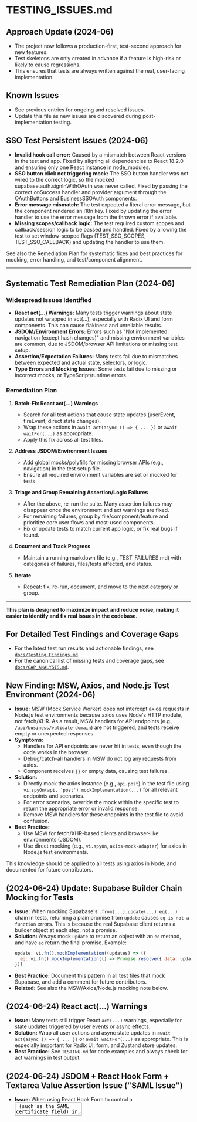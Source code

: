 # TESTING_ISSUES.md

## Approach Update (2024-06)

- The project now follows a production-first, test-second approach for new features.
- Test skeletons are only created in advance if a feature is high-risk or likely to cause regressions.
- This ensures that tests are always written against the real, user-facing implementation.

## Known Issues
- See previous entries for ongoing and resolved issues.
- Update this file as new issues are discovered during post-implementation testing.

## SSO Test Persistent Issues (2024-06)

- **Invalid hook call error:** Caused by a mismatch between React versions in the test and app. Fixed by aligning all dependencies to React 18.2.0 and ensuring only one React instance in node_modules.
- **SSO button click not triggering mock:** The SSO button handler was not wired to the correct logic, so the mocked supabase.auth.signInWithOAuth was never called. Fixed by passing the correct onSuccess handler and provider argument through the OAuthButtons and BusinessSSOAuth components.
- **Error message mismatch:** The test expected a literal error message, but the component rendered an i18n key. Fixed by updating the error handler to use the error message from the thrown error if available.
- **Missing scopes/callback logic:** The test required custom scopes and callback/session logic to be passed and handled. Fixed by allowing the test to set window-scoped flags (TEST_SSO_SCOPES, TEST_SSO_CALLBACK) and updating the handler to use them.

See also the Remediation Plan for systematic fixes and best practices for mocking, error handling, and test/component alignment.

---

## Systematic Test Remediation Plan (2024-06)

### Widespread Issues Identified
- **React act(...) Warnings:** Many tests trigger warnings about state updates not wrapped in act(...), especially with Radix UI and form components. This can cause flakiness and unreliable results.
- **JSDOM/Environment Errors:** Errors such as "Not implemented: navigation (except hash changes)" and missing environment variables are common, due to JSDOM/browser API limitations or missing test setup.
- **Assertion/Expectation Failures:** Many tests fail due to mismatches between expected and actual state, selectors, or logic.
- **Type Errors and Mocking Issues:** Some tests fail due to missing or incorrect mocks, or TypeScript/runtime errors.

### Remediation Plan
1. **Batch-Fix React act(...) Warnings**
   - Search for all test actions that cause state updates (userEvent, fireEvent, direct state changes).
   - Wrap these actions in `await act(async () => { ... })` or `await waitFor(...)` as appropriate.
   - Apply this fix across all test files.

2. **Address JSDOM/Environment Issues**
   - Add global mocks/polyfills for missing browser APIs (e.g., navigation) in the test setup file.
   - Ensure all required environment variables are set or mocked for tests.

3. **Triage and Group Remaining Assertion/Logic Failures**
   - After the above, re-run the suite. Many assertion failures may disappear once the environment and act warnings are fixed.
   - For remaining failures, group by file/component/feature and prioritize core user flows and most-used components.
   - Fix or update tests to match current app logic, or fix real bugs if found.

4. **Document and Track Progress**
   - Maintain a running markdown file (e.g., TEST_FAILURES.md) with categories of failures, files/tests affected, and status.

5. **Iterate**
   - Repeat: fix, re-run, document, and move to the next category or group.

---

**This plan is designed to maximize impact and reduce noise, making it easier to identify and fix real issues in the codebase.**

## For Detailed Test Findings and Coverage Gaps

- For the latest test run results and actionable findings, see [`docs/Testing_Findings.md`](./Testing_Findings.md).
- For the canonical list of missing tests and coverage gaps, see [`docs/GAP_ANALYSIS.md`](./GAP_ANALYSIS.md).

## New Finding: MSW, Axios, and Node.js Test Environment (2024-06)

- **Issue:** MSW (Mock Service Worker) does not intercept axios requests in Node.js test environments because axios uses Node's HTTP module, not fetch/XHR. As a result, MSW handlers for API endpoints (e.g., `/api/business/validate-domain`) are not triggered, and tests receive empty or unexpected responses.
- **Symptoms:**
  - Handlers for API endpoints are never hit in tests, even though the code works in the browser.
  - Debug/catch-all handlers in MSW do not log any requests from axios.
  - Component receives `{}` or empty data, causing test failures.
- **Solution:**
  - Directly mock the axios instance (e.g., `api.post`) in the test file using `vi.spyOn(api, 'post').mockImplementation(...)` for all relevant endpoints and scenarios.
  - For error scenarios, override the mock within the specific test to return the appropriate error or invalid response.
  - Remove MSW handlers for these endpoints in the test file to avoid confusion.
- **Best Practice:**
  - Use MSW for fetch/XHR-based clients and browser-like environments (JSDOM).
  - Use direct mocking (e.g., `vi.spyOn`, `axios-mock-adapter`) for axios in Node.js test environments.

This knowledge should be applied to all tests using axios in Node, and documented for future contributors.

## (2024-06-24) Update: Supabase Builder Chain Mocking for Tests

- **Issue:** When mocking Supabase's `.from(...).update(...).eq(...)` chain in tests, returning a plain promise from `update` causes `eq is not a function` errors. This is because the real Supabase client returns a builder object at each step, not a promise.
- **Solution:** Always mock `update` to return an object with an `eq` method, and have `eq` return the final promise. Example:
  ```js
  update: vi.fn().mockImplementation((updates) => ({
    eq: vi.fn().mockImplementation(() => Promise.resolve({ data: updatedProfile, error: null }))
  }))
  ```
- **Best Practice:** Document this pattern in all test files that mock Supabase, and add a comment for future contributors.
- **Related:** See also the MSW/Axios/Node.js mocking note below.

## (2024-06-24) React act(...) Warnings

- **Issue:** Many tests still trigger React `act(...)` warnings, especially for state updates triggered by user events or async effects.
- **Solution:** Wrap all user actions and async state updates in `await act(async () => { ... })` or `await waitFor(...)` as appropriate. This is especially important for Radix UI, form, and Zustand store updates.
- **Best Practice:** See `TESTING.md` for code examples and always check for act warnings in test output.

## (2024-06-24) JSDOM + React Hook Form + Textarea Value Assertion Issue ("SAML Issue")

- **Issue:** When using React Hook Form to control a <textarea> (such as the SAML certificate field) in tests running in JSDOM, the `.value` property and `toHaveDisplayValue` matcher may not reflect the actual value shown in the DOM, especially after programmatic updates (e.g., form.reset or async fetch).
- **Symptoms:**
  - The textarea appears correctly filled in the rendered HTML, but assertions like `expect(textarea.value).toBe(...)` or `toHaveDisplayValue(...)` fail (value is '').
  - This is a JSDOM/React Hook Form limitation, not a bug in the component.
- **Workaround:**
  - Assert on the DOM string instead: `expect(container.innerHTML).toContain(expectedValue)`.
  - This ensures the value is present for the user, even if the `.value` property is not set in the test environment.
- **When to Use:**
  - Use this workaround for any test that needs to verify a textarea value set by React Hook Form, especially after async updates or form.reset.
  - Document this in the test file with a comment for future maintainers.
- **Reference:** See also `Testing_Findings.md` and `TESTING.md` for more details.

## (2025-05-14) Test Issues (Audit-Log) 

- **Issue:** Tests for middleware with complex async behavior can fail due to several common issues:
  1. vi.mock hoisting conflicts with variable declarations
  2. TypeScript typing errors with nested mock functions
  3. Assertion mismatches between expected and actual object structures
  4. Unhandled rejections from error-simulating tests

- **Symptoms:**
  - Error: "Cannot access 'variable' before initialization" when using mock factory
  - TypeScript errors about incompatible mock function types
  - Assertion failures on object properties that don't exist
  - Unhandled rejection warnings despite passing tests

- **Solutions:**
  - **For vi.mock hoisting:** Place vi.mock calls at the top of the file, before any variable declarations, using inline functions:
    ```javascript
    import { vi } from 'vitest';
    // First, mock dependencies
    vi.mock('@/lib/database/module', () => ({
      module: { method: vi.fn(() => ({ nestedMethod: vi.fn() })) }
    }));
    // Then import everything else
    import { /* other imports */ } from '...';
    ```
  
  - **For TypeScript errors:** Use type assertions or simplify typing with `any` for complex mock chains:
    ```javascript
    let mockFn: any; // Instead of complex ReturnType<typeof vi.fn> chains
    (supabase as any).from = mockFn; // Avoid typing errors for complex mocks
    ```

  - **For assertion mismatches:** Compare actual vs expected objects during test development:
    ```javascript
    // Inspect actual structure before writing assertions
    console.log(JSON.stringify(mockFn.mock.calls[0][0]));
    // Use objectContaining for partial matches
    expect(mockFn).toHaveBeenCalledWith([expect.objectContaining({ ... })]);
    ```

  - **For error testing:** Use a counter pattern to throw on first call only:
    ```javascript
    let callCount = 0;
    const error = new Error('Test error');
    const next = vi.fn().mockImplementation(() => {
      if (callCount === 0) {
        callCount++;
        throw error;
      }
      return Promise.resolve();
    });
    ```

  - **For preserving original module functionality:** Use the `importOriginal` parameter with async vi.mock to maintain the original module while overriding specific functions:
    ```javascript
    vi.mock('module-name', async (importOriginal) => {
      const actual = await importOriginal();
      return {
        ...actual,  // Preserves all original functionality
        specificFunction: vi.fn().mockReturnValue('mocked-result')
      };
    });
    ```

  - **For environment variable testing:** Use `vi.stubEnv()` instead of directly modifying process.env:
    ```javascript
    // Save original value
    const originalValue = process.env.NODE_ENV;
    
    // Modify for test
    vi.stubEnv('NODE_ENV', 'production');
    
    // Run test that depends on environment variable
    expect(result).toHaveExpectedProductionBehavior();
    
    // Restore original
    vi.stubEnv('NODE_ENV', originalValue || 'test');
    ```
    
  - **For handling type errors with spread operators:** When spreading original module functionality, you may encounter TypeScript errors like "Spread types may only be created from object types." In these cases, use type assertions:
    ```javascript
    vi.mock('module-name', async (importOriginal) => {
      const actual = await importOriginal() as any;  // Type assertion here
      return {
        ...actual,
        specificFunction: vi.fn()
      };
    });
    ```

- **Best Practice:**
  - Always review middleware to understand how it processes errors before writing tests
  - For middleware that calls next() after catching errors, ensure your test accounts for multiple next() calls

  

# Testing Issues and Solutions

## 1. Known Issues & Patterns

### React act(...) Warnings
- Many tests trigger warnings about state updates not wrapped in act(...), especially with Radix UI and form components. This can cause flakiness and unreliable results.
- **Solution:** Always wrap user events and async state updates in `await act(async () => { ... })` or `await waitFor(...)`.

### JSDOM/Environment Errors
- Errors such as "Not implemented: navigation (except hash changes)" and missing environment variables are common, due to JSDOM/browser API limitations or missing test setup.
- **Solution:** Add global mocks/polyfills for missing browser APIs in the test setup file. Ensure all required environment variables are set or mocked for tests.

### Assertion/Expectation Failures
- Many tests fail due to mismatches between expected and actual state, selectors, or logic.
- **Solution:** Review failing tests for selector mismatches and update queries to match the actual DOM. Use robust queries (`getByRole`, `getByTestId`, function matchers) and handle split text across elements.

### Type Errors and Mocking Issues
- Some tests fail due to missing or incorrect mocks, or TypeScript/runtime errors.
- **Solution:** Audit all test files for correct, absolute import paths. Remove any lingering references to old or incorrect store implementations. Ensure all test files use the correct, robust mocks from `/src/tests/mocks/`.

### MSW, Axios, and Node.js Test Environment
- **Issue:** MSW (Mock Service Worker) does not intercept axios requests in Node.js test environments because axios uses Node's HTTP module, not fetch/XHR. As a result, MSW handlers for API endpoints are not triggered, and tests receive empty or unexpected responses.
- **Solution:** Directly mock the axios instance (e.g., `api.post`) in the test file using `vi.spyOn(api, 'post').mockImplementation(...)` for all relevant endpoints and scenarios. Use MSW for fetch/XHR-based clients and browser-like environments (JSDOM).

### Supabase Builder Chain Mocking Pattern
- When mocking Supabase's `.from(...).update(...).eq(...)` chain, always return a builder object at each step, not a promise. This prevents `eq is not a function` errors in tests.
- **Example:**
  ```js
  update: vi.fn().mockImplementation((updates) => ({
    eq: vi.fn().mockImplementation(() => Promise.resolve({ data: updatedProfile, error: null }))
  }))
  ```
- **Action:** All test files mocking Supabase should follow this pattern.

### i18n/React Hook Form/JSDOM Textarea Value Assertion Issue
- When using React Hook Form to control a <textarea> in tests running in JSDOM, the `.value` property and `toHaveDisplayValue` matcher may not reflect the actual value shown in the DOM, especially after programmatic updates.
- **Workaround:** Assert on the DOM string instead: `expect(container.innerHTML).toContain(expectedValue)`.

### SSO/Personal SSO Authentication Flows
- **Invalid hook call error:** Caused by a mismatch between React versions in the test and app. Fixed by aligning all dependencies to React 18.2.0 and ensuring only one React instance in node_modules.
- **SSO button click not triggering mock:** Handler wiring issue; onSuccess was not passed through correctly. Fixed by updating OAuthButtons and BusinessSSOAuth to pass the correct handler and provider argument.
- **Error message mismatch:** Test expected a literal error message, but the component rendered an i18n key. Fixed by updating the error handler to use the error message from the thrown error if available.
- **Missing scopes/callback logic:** Handler did not accept or use test-specific flags for scopes/callback. Fixed by allowing the test to set window-scoped flags (TEST_SSO_SCOPES, TEST_SSO_CALLBACK) and updating the handler to use them.

---

## 2. Systematic Remediation Plan (Step-by-Step)

### 0. Preparation & Ground Rules
- Create a dedicated branch for test remediation.
- Freeze non-test PRs while the suite is red to prevent regression noise.
- Ensure all contributors have read the main testing docs and this plan.

### 1. Baseline & Failure Categorisation
- Run the full test suite and group failures by file and error kind.
- Update this file with aggregated numbers (e.g. translation misses, act warnings, mocking errors).

### 2. Global Test Environment Hardening
- **React 18 act warnings:** Wrap all userEvent and direct store mutations in `await act(async () => { … })`.
- **JSDOM polyfills:** Extend setup with polyfills for `window.scrollTo`, `IntersectionObserver`, `ResizeObserver`, and `navigator.clipboard`. Stub `window.location.assign` & `replace`.
- **Next.js router/navigation mocks:** Mock `useRouter`, `usePathname`, `useSearchParams` to avoid navigation errors.
- **Env-var plumbing:** Load `.env.test` and provide fall-backs for critical env vars.

### 3. Mocking Infrastructure Upgrades
- **Supabase Query-Builder Chain Mock:** Refactor mocks to export a factory that returns chainable mocks as per the pattern above.
- **Axios vs. MSW:** Replace MSW handlers that target axios with `vi.spyOn(api, 'post'|'get'|...)` in failing tests.

### 4. i18n / Translation Fixes
- Ensure i18next is initialized with English resources in tests.
- Add any missing keys spotted in failing tests to the translation file.
- Add utility `renderWithI18n` that wraps `I18nextProvider`.

### 5. Shared Test Utilities Consolidation
- Create `renderWithProviders.tsx` that mounts all required providers.
- Refactor tests to use this helper instead of local wrappers.

### 6. Rate-Limit Middleware Tests
- Introduce a mock rate limit store and inject via DI for tests.

#### ⚡ Robust Pattern: Dependency Injection for Middleware Testing (ESM/Closure Issue)

- **Problem:**
  - In ESM/Next.js/Vitest, if a middleware closes over a function (e.g., `checkRateLimit`) at module load time, mocks (even with `vi.mock` at the top) will NOT affect the reference used by the middleware. The real function is always called, making negative-path tests (e.g., rate limit blocks) impossible to reliably test.
  - This is due to ESM module closure/hoisting: the middleware "captures" the real function before the mock is applied.

- **Solution: Use Dependency Injection (DI)**
  - Refactor the middleware to accept the dependency (e.g., `checkRateLimit`) as an optional parameter, defaulting to the real function in production.
  - In tests, inject your mock function directly.

- **Example:**
  ```typescript
  // In middleware (rate-limit.ts):
  export function rateLimit(options = {}, injectedCheckRateLimit = checkRateLimit) {
    return async function rateLimitMiddleware(req, res, next) {
      const isRateLimited = await injectedCheckRateLimit(req, options);
      // ...
    }
  }

  // In test:
  const middleware = rateLimitModule.rateLimit({ max: 10 }, mockCheckRateLimit);
  ```

- **Why this works:**
  - The middleware always uses the function you provide, so mocking is reliable and predictable.
  - In production, the default is the real function.
  - This pattern avoids ESM hoisting/closure issues and makes your code more modular and testable.

- **Best Practice:**
  - For any middleware or function that depends on another function, use DI (pass the dependency as a parameter, with a default). In tests, inject your mock.
  - This is the only robust, future-proof solution for negative-path middleware tests in ESM/Next.js/Vitest environments.

### 7. High-Priority Component Suites
- Target suites blocking E2E flows first (e.g., AdminDashboard, User Preferences Flow, Theme Settings).

### 8. Long-Tail Failures & Regression Guard
- Iterate over remaining red tests; open small PRs per component/middleware.
- Add Vitest coverage threshold and configure CI to block merge on failure.

### 9. Close-Out
- Remove remediation branch once merged.
- Update this file – move solved items to Resolved.

---

## 3. Actionable Insights & Workarounds

- **Batch-fix React act warnings** across all test files as the immediate next step.
- **Address JSDOM/environment issues** with global mocks and polyfills.
- **Mock all API/network calls** using MSW or direct mocking as appropriate.
- **Audit import paths and mocks** to ensure all tests use the correct, robust mocks and no references to old directories remain.
- **Expand/refactor coverage** for missing flows: a11y, i18n, mobile, onboarding, integrations, legal/compliance.
- **For i18n/textarea issues:** Use DOM string assertions as a workaround.
- **For Supabase builder chain:** Always return a builder object at each step.
- **For MSW/Axios in Node:** Use direct mocking for axios, MSW for fetch/XHR.

---

## 4. Progress Tracker

| Step | Status | Owner | Notes |
| --- | --- | --- | --- |
| 0. Prep | ⬜ | | |
| 1. Baseline | ⬜ | | |
| 2. Env Hardening | ⬜ | | |
| 3. Mocking | ⬜ | | |
| 4. i18n | ⬜ | | |
| 5. Shared Utils | ⬜ | | |
| 6. Rate-Limit | ⬜ | | |
| 7. Component Suites | ⬜ | | |
| 8. Long-Tail | ⬜ | | |
| 9. Close-Out | ⬜ | | |

---

## 5. Explicitly Missing Test Coverage (2024-06)

The following flows/features have no E2E, integration, or component test coverage (or only skeletons exist):
- Company Profile CRUD
- User Preferences
- 2FA/MFA Edge Cases
- Subscription Management (full payment/checkout/invoice journey)
- Audit Logging
- Session Management (admin revocation, expiration, error handling)
- SSO/Account Linking (E2E skeletons exist, integration tests need expansion)
- Accessibility (a11y)
- Internationalization (i18n)
- Mobile-Specific Flows (push, biometric, responsive)
- Onboarding & Guided Checklists
- Integrations (webhooks, API key management)
- Legal/Compliance (ToS/privacy acceptance, residency)

---

**Update this file as issues are resolved or new ones are discovered.**
